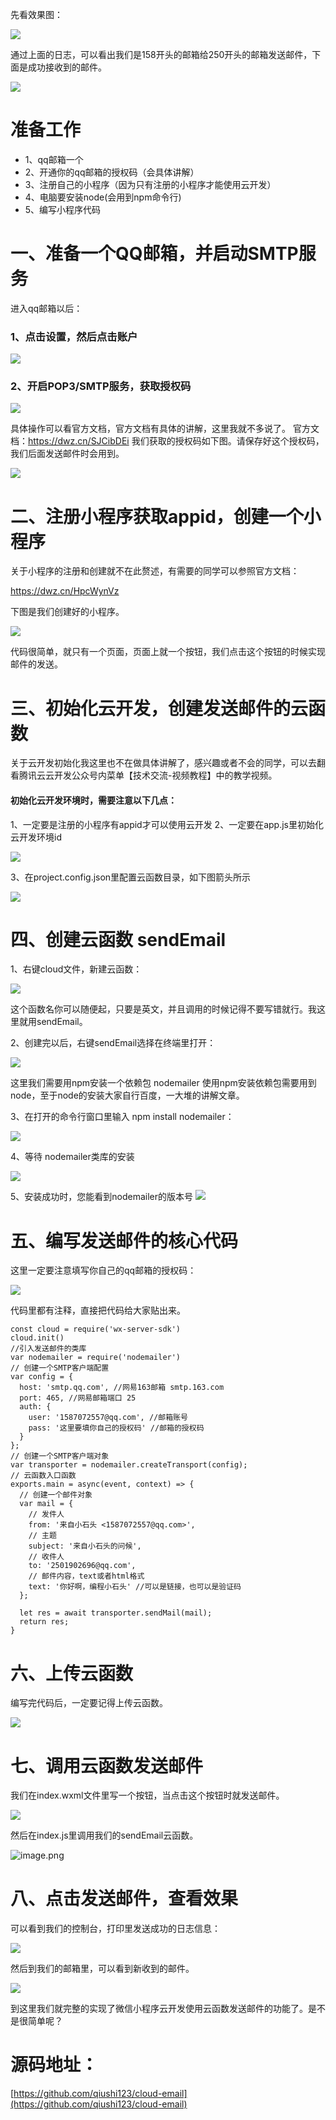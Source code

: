 先看效果图：

![](https://upload-images.jianshu.io/upload_images/6273713-b0c9a311a191011f.png?imageMogr2/auto-orient/strip%7CimageView2/2/w/1240)

通过上面的日志，可以看出我们是158开头的邮箱给250开头的邮箱发送邮件，下面是成功接收到的邮件。

![](https://upload-images.jianshu.io/upload_images/6273713-a50d9f603705eca6.png?imageMogr2/auto-orient/strip%7CimageView2/2/w/1240)


# 准备工作

- 1、qq邮箱一个
- 2、开通你的qq邮箱的授权码（会具体讲解）
- 3、注册自己的小程序（因为只有注册的小程序才能使用云开发）
- 4、电脑要安装node(会用到npm命令行)
- 5、编写小程序代码

# 一、准备一个QQ邮箱，并启动SMTP服务

进入qq邮箱以后：

### 1、点击设置，然后点击账户

![](https://upload-images.jianshu.io/upload_images/6273713-70284ec8e1fc7ff8.png?imageMogr2/auto-orient/strip%7CimageView2/2/w/1240)

### 2、开启POP3/SMTP服务，获取授权码

![](https://upload-images.jianshu.io/upload_images/6273713-8339cd760cbacfe8.png?imageMogr2/auto-orient/strip%7CimageView2/2/w/1240)

具体操作可以看官方文档，官方文档有具体的讲解，这里我就不多说了。
官方文档：https://dwz.cn/SJCibDEi
我们获取的授权码如下图。请保存好这个授权码，我们后面发送邮件时会用到。

![](https://upload-images.jianshu.io/upload_images/6273713-3c7d37f086014756.png?imageMogr2/auto-orient/strip%7CimageView2/2/w/1240)

# 二、注册小程序获取appid，创建一个小程序

关于小程序的注册和创建就不在此赘述，有需要的同学可以参照官方文档：

https://dwz.cn/HpcWynVz

下图是我们创建好的小程序。

![](https://upload-images.jianshu.io/upload_images/6273713-73f30a59ace52c0a.png?imageMogr2/auto-orient/strip%7CimageView2/2/w/1240)

代码很简单，就只有一个页面，页面上就一个按钮，我们点击这个按钮的时候实现邮件的发送。

# 三、初始化云开发，创建发送邮件的云函数

关于云开发初始化我这里也不在做具体讲解了，感兴趣或者不会的同学，可以去翻看腾讯云云开发公众号内菜单【技术交流-视频教程】中的教学视频。

#### 初始化云开发环境时，需要注意以下几点：
1、一定要是注册的小程序有appid才可以使用云开发
2、一定要在app.js里初始化云开发环境id

![](https://upload-images.jianshu.io/upload_images/6273713-3832b2aefe15eae4.png?imageMogr2/auto-orient/strip%7CimageView2/2/w/1240)

3、在project.config.json里配置云函数目录，如下图箭头所示

![](https://upload-images.jianshu.io/upload_images/6273713-07b67f3a89e6c7fa.png?imageMogr2/auto-orient/strip%7CimageView2/2/w/1240)

# 四、创建云函数 sendEmail
1、右键cloud文件，新建云函数：

![](https://upload-images.jianshu.io/upload_images/6273713-69215855d13e9d8f.png?imageMogr2/auto-orient/strip%7CimageView2/2/w/1240)

这个函数名你可以随便起，只要是英文，并且调用的时候记得不要写错就行。我这里就用sendEmail。

2、创建完以后，右键sendEmail选择在终端里打开：

![](https://upload-images.jianshu.io/upload_images/6273713-16df77ae28c090ef.png?imageMogr2/auto-orient/strip%7CimageView2/2/w/1240)

这里我们需要用npm安装一个依赖包 nodemailer 使用npm安装依赖包需要用到node，至于node的安装大家自行百度，一大堆的讲解文章。

3、在打开的命令行窗口里输入 npm install nodemailer：

![](https://upload-images.jianshu.io/upload_images/6273713-4ee562b83151dfc2.png?imageMogr2/auto-orient/strip%7CimageView2/2/w/1240)

4、等待 nodemailer类库的安装

![](https://upload-images.jianshu.io/upload_images/6273713-fb5f314d85bec022.png?imageMogr2/auto-orient/strip%7CimageView2/2/w/1240)

5、安装成功时，您能看到nodemailer的版本号
![](https://upload-images.jianshu.io/upload_images/6273713-3479ef7acb7cec09.png?imageMogr2/auto-orient/strip%7CimageView2/2/w/1240)

# 五、编写发送邮件的核心代码
这里一定要注意填写你自己的qq邮箱的授权码：

![](https://upload-images.jianshu.io/upload_images/6273713-17f3347366713703.png?imageMogr2/auto-orient/strip%7CimageView2/2/w/1240)

代码里都有注释，直接把代码给大家贴出来。

```
const cloud = require('wx-server-sdk')
cloud.init()
//引入发送邮件的类库
var nodemailer = require('nodemailer')
// 创建一个SMTP客户端配置
var config = {
  host: 'smtp.qq.com', //网易163邮箱 smtp.163.com
  port: 465, //网易邮箱端口 25
  auth: {
    user: '1587072557@qq.com', //邮箱账号
    pass: '这里要填你自己的授权码' //邮箱的授权码
  }
};
// 创建一个SMTP客户端对象
var transporter = nodemailer.createTransport(config);
// 云函数入口函数
exports.main = async(event, context) => {
  // 创建一个邮件对象
  var mail = {
    // 发件人
    from: '来自小石头 <1587072557@qq.com>',
    // 主题
    subject: '来自小石头的问候',
    // 收件人
    to: '2501902696@qq.com',
    // 邮件内容，text或者html格式
    text: '你好啊，编程小石头' //可以是链接，也可以是验证码
  };

  let res = await transporter.sendMail(mail);
  return res;
}
```

# 六、上传云函数
编写完代码后，一定要记得上传云函数。

![](https://upload-images.jianshu.io/upload_images/6273713-7008de27ffa70e96.png?imageMogr2/auto-orient/strip%7CimageView2/2/w/1240)

# 七、调用云函数发送邮件
我们在index.wxml文件里写一个按钮，当点击这个按钮时就发送邮件。

![](https://upload-images.jianshu.io/upload_images/6273713-bfbee4ac65caac99.png?imageMogr2/auto-orient/strip%7CimageView2/2/w/1240)

然后在index.js里调用我们的sendEmail云函数。

![image.png](https://upload-images.jianshu.io/upload_images/6273713-5d31566ed22c5afe.png?imageMogr2/auto-orient/strip%7CimageView2/2/w/1240)

# 八、点击发送邮件，查看效果
可以看到我们的控制台，打印里发送成功的日志信息：

![](https://upload-images.jianshu.io/upload_images/6273713-1054802ce945e52f.png?imageMogr2/auto-orient/strip%7CimageView2/2/w/1240)

然后到我们的邮箱里，可以看到新收到的邮件。

![](https://upload-images.jianshu.io/upload_images/6273713-3fbd427b4c31fbb2.png?imageMogr2/auto-orient/strip%7CimageView2/2/w/1240)

到这里我们就完整的实现了微信小程序云开发使用云函数发送邮件的功能了。是不是很简单呢？

# 源码地址：

[https://github.com/qiushi123/cloud-email](https://github.com/qiushi123/cloud-email)
